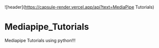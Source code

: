 ![header](https://capsule-render.vercel.app/api?text=MediaPipe Tutorials)
# Mediapipe_Tutorials
Mediapipe Tutorials using python!!! 
